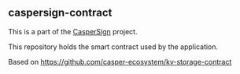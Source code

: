 ## caspersign-contract

This is a part of the [CasperSign](https://blog.chronologic.network/caspersign-immutable-document-signatures-on-the-blockchain-65edc4969bf0) project.

This repository holds the smart contract used by the application.

Based on https://github.com/casper-ecosystem/kv-storage-contract
